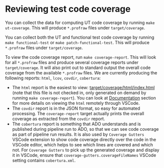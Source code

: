 # Reviewing test code coverage

You can collect the data for computing UT code coverage by running `make
ut-coverage`. This will produce `*.profraw` files under `target/coverage`.

You can collect both the UT and functional test code coverage by running `make
functional-test` or `make patch-functional-test`. This will produce `*.profraw`
files under `target/coverage`.

To view the code coverage report, run `make coverage-report`. This will look for
all `*.profraw` files and produce several coverage reports under
`target/coverage`. It will also print out to standard output the overall code
coverage from the available `*.profraw` files. We are currently producing the
following reports: `html`, `lcov`, `covdir`, `cobertura`:

- The `html` report is the easiest to view:
  [target/coverage/html/index.html](target/coverage/html/index.html) (note that
  this file is not checked in, only generated on demand by running `make
  coverage-report`). You can look at [Documentation](../README.md#documentation)
  section for more details on viewing the `html` remotely through VSCode.
- The `covdir` report is in the JSON format, so easy for automated processing.
  The `coverage-report` target actually prints the overall coverage as extracted
  from the `covdir` report.
- The `cobertura` report is something that ADO understands and is published
  during pipeline run to ADO, so that we can see code coverage as part of
  pipeline run results. It is also used by `Coverage Gutters` VSCode extension
  to show code coverage directly over the code in the VSCode editor, which helps
  to see which lines are covered and which not. For `Coverage Gutters` to pick
  up the generated coverage and display it in VSCode, ensure that
  `coverage-gutters.coverageFileNames` VSCode setting contains `cobertura.xml`.
